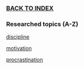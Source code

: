 ### [BACK TO INDEX](../main_index.md)

### Researched topics (A-Z)

[discipline](../ZETTELS/discipline.md)

[motivation](../ZETTELS/motivation.md)

[procrastination](../ZETTELS/procrastination.md)
